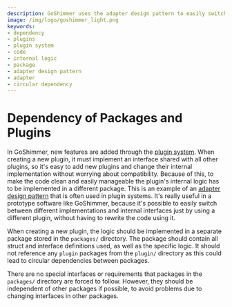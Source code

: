 ```yaml
---
description: GoShimmer uses the adapter design pattern to easily switch between different implementations and internal interfaces just by using a different plugin, without having to rewrite the code using it.
image: /img/logo/goshimmer_light.png
keywords:
- dependency
- plugins
- plugin system
- code
- internal logic
- package
- adapter design pattern
- adapter
- circular dependency
---
```

# Dependency of Packages and Plugins

In GoShimmer, new features are added through the [plugin system](plugin.md).
When creating a new plugin, it must implement an interface shared with all other plugins, so it's easy to add new
plugins and change their internal implementation without worrying about compatibility. 
Because of this, to make the code clean and easily manageable the plugin's internal logic has to be implemented in a different package.
This is an example of an [adapter design pattern](https://en.wikipedia.org/wiki/Adapter_pattern) that is often used in plugin systems.
It's really useful in a prototype software like GoShimmer, because it's possible to easily switch between different implementations 
and internal interfaces just by using a different plugin, without having to rewrite the code using it. 

When creating a new plugin, the logic should be implemented in a separate package stored in the `packages/` directory. 
The package should contain all struct and interface definitions used, as well as the specific logic. 
It should not reference any `plugin` packages from the `plugin/` directory as this could lead to circular dependencies between packages.

There are no special interfaces or requirements that packages in the `packages/` directory are forced to follow. However, they should be independent of other packages if possible, 
to avoid problems due to changing interfaces in other packages.